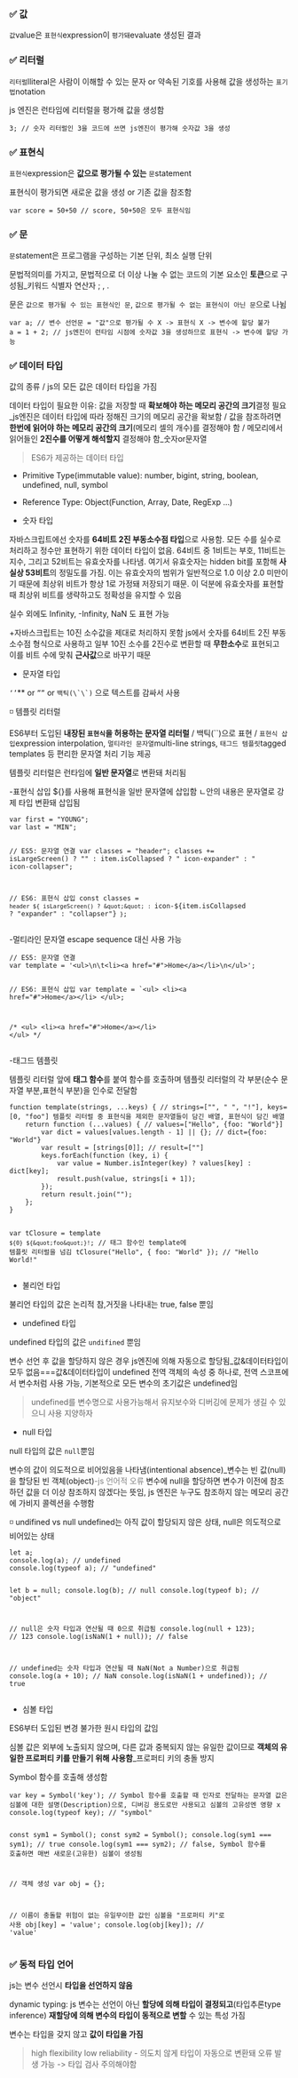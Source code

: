 <h3 id="✅-값">✅ 값</h3>
<p><code>값</code>value은 <code>표현식</code>expression이 <code>평가돼</code>evaluate 생성된 결과</p>
<h3 id="✅-리터럴">✅ 리터럴</h3>
<p><code>리터럴</code>lliteral은 사람이 이해할 수 있는 문자 or 약속된 기호를 사용해 값을 생성하는 <code>표기법</code>notation</p>
<p>js 엔진은 런타임에 리터럴을 평가해 값을 생성함 </p>
<pre><code class="language-jsx">3; // 숫자 리터럴인 3을 코드에 쓰면 js엔진이 평가해 숫자값 3을 생성</code></pre>
<h3 id="✅-표현식">✅ 표현식</h3>
<p><code>표현식</code>expression은 <strong>값으로 평가될 수 있는</strong> <code>문</code>statement </p>
<p>표현식이 평가되면 새로운 값을 생성 or 기존 값을 참조함</p>
<pre><code class="language-jsx">var score = 50+50 // score, 50+50은 모두 표현식임</code></pre>
<h3 id="✅-문">✅ 문</h3>
<p><code>문</code>statement은 프로그램을 구성하는 기본 단위, 최소 실행 단위</p>
<p>문법적의미를 가지고, 문법적으로 더 이상 나눌 수 없는 코드의 기본 요소인 <strong>토큰</strong>으로 구성됨_키워드 식별자 연산자 ; , .</p>
<p>문은 <code>값으로 평가될 수 있는 표현식인 문</code>, <code>값으로 평가될 수 없는 표현식이 아닌 문</code>으로 나뉨 </p>
<pre><code class="language-jsx">var a; // 변수 선언문 = &quot;값&quot;으로 평가될 수 X -&gt; 표현식 X -&gt; 변수에 할당 불가
a = 1 + 2; // js엔진이 런타임 시점에 숫자값 3을 생성하므로 표현식 -&gt; 변수에 할당 가능 </code></pre>
<h3 id="✅-데이터-타입">✅ 데이터 타입</h3>
<p>값의 종류 / js의 모든 값은 데이터 타입을 가짐 </p>
<p>데이터 타입이 필요한 이유: 값을 저장할 때 <strong>확보해야 하는 메모리 공간의 크기</strong>결정 필요_js엔진은 데이터 타입에 따라 정해진 크기의 메모리 공간을 확보함 / 값을 참조하려면 <strong>한번에 읽어야 하는 메모리 공간의 크기</strong>(메모리 셀의 개수)를 결정해야 함 / 메모리에서 읽어들인 <strong>2진수를 어떻게 해석할지</strong> 결정해야 함_숫자or문자열</p>
<blockquote>
<p>ES6가 제공하는 데이터 타입</p>
</blockquote>
<ul>
<li><p>Primitive Type(immutable value): number, bigint, string, boolean, undefined, null, symbol</p>
</li>
<li><p>Reference Type: Object(Function, Array, Date, RegExp ...)</p>
</li>
<li><p>숫자 타입</p>
</li>
</ul>
<p>자바스크립트에선 숫자를 <strong>64비트 2진 부동소수점 타입</strong>으로 사용함. 모든 수를 실수로 처리하고 정수만 표현하기 위한 데이터 타입이 없음. 
64비트 중 1비트는 부호, 11비트는 지수, 그리고 52비트는 유효숫자를 나타냄. 여기서 유효숫자는 hidden bit를 포함해 <strong>사실상 53비트</strong>의 정밀도를 가짐. 이는 유효숫자의 범위가 일반적으로 1.0 이상 2.0 미만이기 때문에 최상위 비트가 항상 1로 가정돼 저장되기 때문. 이 덕분에 유효숫자를 표현할 때 최상위 비트를 생략하고도 정확성을 유지할 수 있음</p>
<p>실수 외에도 Infinity, -Infinity, NaN 도 표현 가능 </p>
<p>+자바스크립트는 10진 소수값을 제대로 처리하지 못함
js에서 숫자를 64비트 2진 부동소수점 형식으로 사용하고 일부 10진 소수를 2진수로 변환할 때 <strong>무한소수</strong>로 표현되고 이를 비트 수에 맞춰 <strong>근사값</strong>으로 바꾸기 때문</p>


<ul>
<li>문자열 타입</li>
</ul>
<p><code>‘’</code>** or <code>””</code> or <code>백틱(\`\`)</code> 으로 텍스트를 감싸서 사용
</p>
<p>◽ 템플릿 리터럴</p>
<p>ES6부터 도입된 <strong>내장된 <code>표현식</code>을 허용하는 문자열 리터럴</strong> / 백틱(``)으로 표현 / <code>표현식 삽입</code>expression interpolation,  <code>멀티라인 문자열</code>multi-line strings,  <code>태그드 템플릿</code>tagged templates 등 편리한 문자열 처리 기능 제공 </p>
<p>템플릿 리터럴은 런타임에 <strong>일반 문자열</strong>로 변환돼 처리됨</p>
<p>-표현식 삽입
${}를 사용해 표현식을 일반 문자열에 삽입함 
ㄴ안의 내용은 문자열로 강제 타입 변환돼 삽입됨</p>
<pre><code class="language-jsx">var first = &quot;YOUNG&quot;;
var last = &quot;MIN&quot;;

// ES5: 문자열 연결
var classes = &quot;header&quot;;
classes += isLargeScreen()
  ? &quot;&quot;
  : item.isCollapsed
    ? &quot; icon-expander&quot;
    : &quot; icon-collapser&quot;;

// ES6: 표현식 삽입
const classes = `header ${
  isLargeScreen() ? &quot;&quot; : `icon-${item.isCollapsed ? &quot;expander&quot; : &quot;collapser&quot;}`
}`;</code></pre>
<p>-멀티라인 문자열
escape sequence 대신 사용 가능</p>
<pre><code class="language-jsx">// ES5: 문자열 연결
var template = '&lt;ul&gt;\n\t&lt;li&gt;&lt;a href=&quot;#&quot;&gt;Home&lt;/a&gt;&lt;/li&gt;\n&lt;/ul&gt;';

// ES6: 표현식 삽입
var template = `&lt;ul&gt;
    &lt;li&gt;&lt;a href=&quot;#&quot;&gt;Home&lt;/a&gt;&lt;/li&gt;
&lt;/ul&gt;;

/*
&lt;ul&gt;
  &lt;li&gt;&lt;a href=&quot;#&quot;&gt;Home&lt;/a&gt;&lt;/li&gt;
&lt;/ul&gt;
*/</code></pre>
<p>-태그드 템플릿</p>
<p>템플릿 리터럴 앞에 <strong>태그 함수</strong>를 붙여 함수를 호출하며 템플릿 리터럴의 각 부분(순수 문자열 부분,표현식 부분)을 인수로 전달함 </p>
<pre><code class="language-jsx">function template(strings, ...keys) { // strings=[&quot;&quot;, &quot; &quot;, &quot;!&quot;], keys=[0, &quot;foo&quot;] 템플릿 리터럴 중 표현식을 제외한 문자열들이 담긴 배열, 표현식이 담긴 배열 
    return function (...values) { // values=[&quot;Hello&quot;, {foo: &quot;World&quot;}]
        var dict = values[values.length - 1] || {}; // dict={foo: &quot;World&quot;}
        var result = [strings[0]]; // result=[&quot;&quot;]
        keys.forEach(function (key, i) {
            var value = Number.isInteger(key) ? values[key] : dict[key];
            result.push(value, strings[i + 1]);
        });
        return result.join(&quot;&quot;);
    };
}

var tClosure = template `${0} ${&quot;foo&quot;}!`; // 태그 함수인 template에 템플릿 리터럴을 넘김
tClosure(&quot;Hello&quot;, { foo: &quot;World&quot; }); // &quot;Hello World!&quot;</code></pre>


<ul>
<li>불리언 타입</li>
</ul>
<p>불리언 타입의 값은 논리적 참,거짓을 나타내는 true, false 뿐임 </p>


<ul>
<li>undefined 타입</li>
</ul>
<p>undefined 타입의 값은 <code>undifined</code> 뿐임   </p>
<p>변수 선언 후 값을 할당하지 않은 경우 js엔진에 의해 자동으로 할당됨_값&amp;데이터타입이 모두 없음===값&amp;데이터타입이 undefined
전역 객체의 속성 중 하나로, 전역 스코프에서 변수처럼 사용 가능, 기본적으로 모든 변수의 초기값은 undefined임
<img alt="" src="https://velog.velcdn.com/images/kimlj0814/post/c3f6de94-950f-46fc-984b-9d0c264c01f0/image.png" /></p>
<blockquote>
<p>undefined를 변수명으로 사용가능해서 유지보수와 디버깅에 문제가 생길 수 있으니 사용 지양하자</p>
</blockquote>
<ul>
<li>null 타입</li>
</ul>
<p>null 타입의 값은 <code>null</code>뿐임   </p>
<p>변수의 값이 의도적으로 비어있음을 나타냄(intentional absence)_변수는 빈 값(null)을 할당된 빈 객체(object)<span style="color: grey;">-js 언어적 오류</span>
변수에 null을 할당하면 변수가 이전에 참조하던 값을 더 이상 참조하지 않겠다는 뜻임, js 엔진은 누구도 참조하지 않는 메모리 공간에 가비지 콜렉션을 수행함 </p>
<p>◽ undifined vs null
undefined는 아직 값이 할당되지 않은 상태, null은 의도적으로 비어있는 상태 </p>
<pre><code class="language-jsx">let a;
console.log(a); // undefined
console.log(typeof a); // &quot;undefined&quot;

let b = null;
console.log(b); // null
console.log(typeof b); // &quot;object&quot; 

// null은 숫자 타입과 연산될 때 0으로 취급됨
console.log(null + 123); // 123
console.log(isNaN(1 + null)); // false

// undefined는 숫자 타입과 연산될 때 NaN(Not a Number)으로 취급됨
console.log(a + 10); // NaN
console.log(isNaN(1 + undefined)); // true</code></pre>


<ul>
<li>심볼 타입</li>
</ul>
<p>ES6부터 도입된 변경 불가한 원시 타입의 값임 </p>
<p>심볼 값은 외부에 노출되지 않으며, 다른 값과 중복되지 않는 유일한 값이므로 <strong>객체의 유일한 프로퍼티 키를 만들기 위해 사용함</strong>_프로퍼티 키의 충돌 방지 </p>
<p>Symbol 함수를 호출해 생성함</p>
<pre><code class="language-jsx">var key = Symbol('key'); // Symbol 함수를 호출할 때 인자로 전달하는 문자열 값은 심볼에 대한 설명(Description)으로, 디버깅 용도로만 사용되고 심볼의 고유성엔 영향 x
console.log(typeof key); // &quot;symbol&quot;

const sym1 = Symbol();
const sym2 = Symbol();
console.log(sym1 === sym1);  // true
console.log(sym1 === sym2);  // false, Symbol 함수를 호출하면 매번 새로운(고유한) 심볼이 생성됨

// 객체 생성
var obj = {};

// 이름이 충돌할 위험이 없는 유일무이한 값인 심볼을 &quot;프로퍼티 키&quot;로 사용
obj[key] = 'value';
console.log(obj[key]);  // 'value'</code></pre>
<h3 id="✅-동적-타입-언어">✅ 동적 타입 언어</h3>
<p>js는 변수 선언시 <strong>타입을 선언하지 않음</strong></p>
<p>dynamic typing: js 변수는 선언이 아닌 <strong>할당에 의해 타입이 결정되고</strong>(타입추론type inference) <strong>재할당에 의해 변수의 타입이 동적으로 변할</strong> 수 있는 특성 가짐</p>
<p>변수는 타입을 갖지 않고 <strong>값이 타입을 가짐</strong></p>
<blockquote>
<p>high flexibility low reliability - 의도치 않게 타입이 자동으로 변환돼 오류 발생 가능 -&gt; 타입 검사 주의해야함</p>
</blockquote>